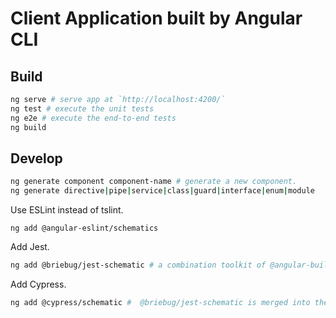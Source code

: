 # Client Application built by Angular CLI


## Build 

```bash 
ng serve # serve app at `http://localhost:4200/`
ng test # execute the unit tests
ng e2e # execute the end-to-end tests
ng build
```
## Develop

```bash 
ng generate component component-name # generate a new component. 
ng generate directive|pipe|service|class|guard|interface|enum|module
```

Use ESLint instead of tslint.
```
ng add @angular-eslint/schematics
```

Add Jest.

```bash 
ng add @briebug/jest-schematic # a combination toolkit of @angular-builders/jest and jest-preset-angular
```

Add Cypress.

```bash
ng add @cypress/schematic #  @briebug/jest-schematic is merged into the official cypress repository.
```

